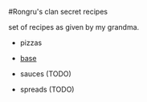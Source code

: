 #Rongru's clan secret recipes

set of recipes as given by my grandma.

- pizzas 
 - [base](/pizzas/base.md)

- sauces (TODO)
- spreads (TODO)




